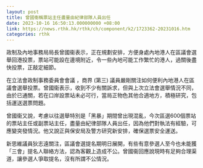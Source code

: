 ```yaml
---
layout: post
title: 曾國衞稱票站主任盡量由紀律部隊人員出任
date: 2023-10-16 16:50:13.000000000 +08:00
link: https://news.rthk.hk/rthk/ch/component/k2/1723362-20231016.htm
categories: rthk
---
```


政制及內地事務局局長曾國衞表示，正在規劃安排，方便身處內地港人在區議會選舉回港投票，票站可能設在邊境附近，令一些內地可能工作繁忙的港人，過關後盡快投票，正敲定細節。

在立法會政制事務委員會會議 ，商界 (第三) 議員嚴剛關注如何便利內地港人在區議會選舉投票。曾國衞表示，收到不少有關訴求，但與上次立法會選舉情況不同，由於已通關，若在口岸設票站未必可行，當局正物色其他合適地方，積極研究，包括運送選票問題。

曾國衞又說，考慮以往選舉特別是「黑暴」期間曾出現混亂，今次區選600個票站的票站主任或副票站主任，盡量由紀律部隊人員出任，因為他們對執法有經驗，可應變突發情況。他又說正與保安局及警方研究新安排，確保選票安全運送。

新思維議員狄志遠關注，區議會選提名期明日展開，有些有意參選人至今也未能獲「三會」提名人聯絡方法，認為客觀上造成不公。曾國衞回應說現時有足夠合理渠道，讓參選人爭取提名，沒有所謂不公情況。
